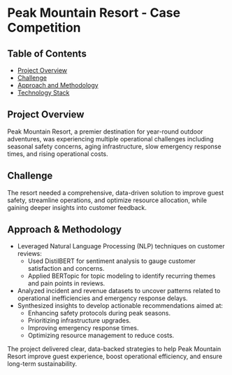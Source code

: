 # Peak Mountain Resort - Case Competition

## Table of Contents
- [Project Overview](#project-overview)
- [Challenge](#challenge)
- [Approach and Methodology](#approach-&-methodology)
- [Technology Stack](#tech-stack)

## Project Overview

Peak Mountain Resort, a premier destination for year-round outdoor adventures, was experiencing multiple operational challenges including seasonal safety concerns, aging infrastructure, slow emergency response times, and rising operational costs.

## Challenge

The resort needed a comprehensive, data-driven solution to improve guest safety, streamline operations, and optimize resource allocation, while gaining deeper insights into customer feedback.

## Approach & Methodology

- Leveraged Natural Language Processing (NLP) techniques on customer reviews:
    - Used DistilBERT for sentiment analysis to gauge customer satisfaction and concerns.
    - Applied BERTopic for topic modeling to identify recurring themes and pain points in reviews.
- Analyzed incident and revenue datasets to uncover patterns related to operational inefficiencies and emergency response delays.
- Synthesized insights to develop actionable recommendations aimed at:
    - Enhancing safety protocols during peak seasons.
    - Prioritizing infrastructure upgrades.
    - Improving emergency response times.
    - Optimizing resource management to reduce costs.
 
The project delivered clear, data-backed strategies to help Peak Mountain Resort improve guest experience, boost operational efficiency, and ensure long-term sustainability.

